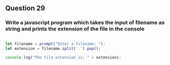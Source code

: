 ## Question 29

### Write a javascript program which takes the input of filename as string and prints the extension of the file in the console

```javascript

let filename = prompt("Enter a filename: ");
let extension = filename.split('.').pop();

console.log("The file extension is: " + extension);

```